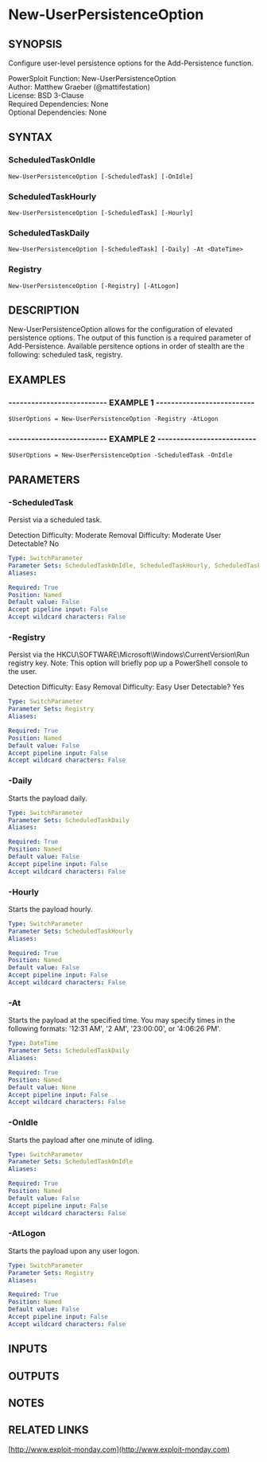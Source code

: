 # New-UserPersistenceOption

## SYNOPSIS
Configure user-level persistence options for the Add-Persistence function.

PowerSploit Function: New-UserPersistenceOption  
Author: Matthew Graeber (@mattifestation)  
License: BSD 3-Clause  
Required Dependencies: None  
Optional Dependencies: None

## SYNTAX

### ScheduledTaskOnIdle
```
New-UserPersistenceOption [-ScheduledTask] [-OnIdle]
```

### ScheduledTaskHourly
```
New-UserPersistenceOption [-ScheduledTask] [-Hourly]
```

### ScheduledTaskDaily
```
New-UserPersistenceOption [-ScheduledTask] [-Daily] -At <DateTime>
```

### Registry
```
New-UserPersistenceOption [-Registry] [-AtLogon]
```

## DESCRIPTION
New-UserPersistenceOption allows for the configuration of elevated persistence options.
The output of this function is a required parameter of Add-Persistence.
Available persitence options in order of stealth are the following: scheduled task, registry.

## EXAMPLES

### -------------------------- EXAMPLE 1 --------------------------
```
$UserOptions = New-UserPersistenceOption -Registry -AtLogon
```

### -------------------------- EXAMPLE 2 --------------------------
```
$UserOptions = New-UserPersistenceOption -ScheduledTask -OnIdle
```

## PARAMETERS

### -ScheduledTask
Persist via a scheduled task.

Detection Difficulty:        Moderate
Removal Difficulty:          Moderate
User Detectable? 
No

```yaml
Type: SwitchParameter
Parameter Sets: ScheduledTaskOnIdle, ScheduledTaskHourly, ScheduledTaskDaily
Aliases: 

Required: True
Position: Named
Default value: False
Accept pipeline input: False
Accept wildcard characters: False
```

### -Registry
Persist via the HKCU\SOFTWARE\Microsoft\Windows\CurrentVersion\Run registry key.
Note: This option will briefly pop up a PowerShell console to the user.

Detection Difficulty:        Easy
Removal Difficulty:          Easy
User Detectable? 
Yes

```yaml
Type: SwitchParameter
Parameter Sets: Registry
Aliases: 

Required: True
Position: Named
Default value: False
Accept pipeline input: False
Accept wildcard characters: False
```

### -Daily
Starts the payload daily.

```yaml
Type: SwitchParameter
Parameter Sets: ScheduledTaskDaily
Aliases: 

Required: True
Position: Named
Default value: False
Accept pipeline input: False
Accept wildcard characters: False
```

### -Hourly
Starts the payload hourly.

```yaml
Type: SwitchParameter
Parameter Sets: ScheduledTaskHourly
Aliases: 

Required: True
Position: Named
Default value: False
Accept pipeline input: False
Accept wildcard characters: False
```

### -At
Starts the payload at the specified time.
You may specify times in the following formats: '12:31 AM', '2 AM', '23:00:00', or '4:06:26 PM'.

```yaml
Type: DateTime
Parameter Sets: ScheduledTaskDaily
Aliases: 

Required: True
Position: Named
Default value: None
Accept pipeline input: False
Accept wildcard characters: False
```

### -OnIdle
Starts the payload after one minute of idling.

```yaml
Type: SwitchParameter
Parameter Sets: ScheduledTaskOnIdle
Aliases: 

Required: True
Position: Named
Default value: False
Accept pipeline input: False
Accept wildcard characters: False
```

### -AtLogon
Starts the payload upon any user logon.

```yaml
Type: SwitchParameter
Parameter Sets: Registry
Aliases: 

Required: True
Position: Named
Default value: False
Accept pipeline input: False
Accept wildcard characters: False
```

## INPUTS

## OUTPUTS

## NOTES

## RELATED LINKS

[http://www.exploit-monday.com](http://www.exploit-monday.com)

